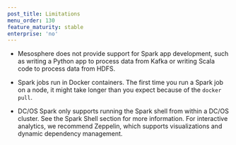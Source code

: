 ```yaml
---
post_title: Limitations
menu_order: 130
feature_maturity: stable
enterprise: 'no'
---
```


*   Mesosphere does not provide support for Spark app development, such as writing a Python app to process data from Kafka or writing Scala code to process data from HDFS.

*   Spark jobs run in Docker containers. The first time you run a Spark job on a node, it might take longer than you expect because of the `docker pull`.

*   DC/OS Spark only supports running the Spark shell from within a DC/OS cluster. See the Spark Shell section for more information. For interactive analytics, we recommend Zeppelin, which supports visualizations and dynamic dependency management.
